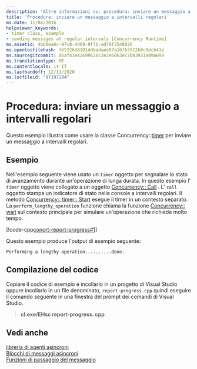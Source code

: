 ```yaml
---
description: 'Altre informazioni su: procedura: inviare un messaggio a intervalli regolari'
title: 'Procedura: inviare un messaggio a intervalli regolari'
ms.date: 11/04/2016
helpviewer_keywords:
- timer class, example
- sending messages at regular intervals [Concurrency Runtime]
ms.assetid: 4b60ea6c-97c8-4d69-9f7b-ad79f3548026
ms.openlocfilehash: f65226d8101ddbadaee97a16f63512b9c8dcb41e
ms.sourcegitcommit: d6af41e42699628c3e2e6063ec7b03931a49a098
ms.translationtype: MT
ms.contentlocale: it-IT
ms.lasthandoff: 12/11/2020
ms.locfileid: "97197284"
---
```

# <a name="how-to-send-a-message-at-a-regular-interval"></a>Procedura: inviare un messaggio a intervalli regolari

Questo esempio illustra come usare la classe Concurrency::[timer](../../parallel/concrt/reference/timer-class.md) per inviare un messaggio a intervalli regolari.

## <a name="example"></a>Esempio

Nell'esempio seguente viene usato un `timer` oggetto per segnalare lo stato di avanzamento durante un'operazione di lunga durata. In questo esempio l' `timer` oggetto viene collegato a un oggetto [Concurrency:: Call](../../parallel/concrt/reference/call-class.md) . L' `call` oggetto stampa un indicatore di stato nella console a intervalli regolari. Il metodo [Concurrency:: timer:: Start](reference/timer-class.md#start) esegue il timer in un contesto separato. La `perform_lengthy_operation` funzione chiama la funzione [Concurrency:: wait](reference/concurrency-namespace-functions.md#wait) sul contesto principale per simulare un'operazione che richiede molto tempo.

[!code-cpp[concrt-report-progress#1](../../parallel/concrt/codesnippet/cpp/how-to-send-a-message-at-a-regular-interval_1.cpp)]

Questo esempio produce l'output di esempio seguente:

```Output
Performing a lengthy operation..........done.
```

## <a name="compiling-the-code"></a>Compilazione del codice

Copiare il codice di esempio e incollarlo in un progetto di Visual Studio oppure incollarlo in un file denominato, `report-progress.cpp` quindi eseguire il comando seguente in una finestra del prompt dei comandi di Visual Studio.

> **cl.exe/EHsc report-progress. cpp**

## <a name="see-also"></a>Vedi anche

[libreria di agenti asincroni](../../parallel/concrt/asynchronous-agents-library.md)<br/>
[Blocchi di messaggi asincroni](../../parallel/concrt/asynchronous-message-blocks.md)<br/>
[Funzioni di passaggio del messaggio](../../parallel/concrt/message-passing-functions.md)

